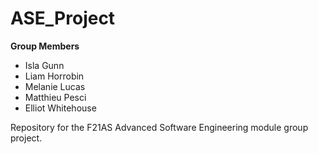 # ASE_Project

<b>Group Members</b>
<ul>
  <li>Isla Gunn</li>
  <li>Liam Horrobin</li>
  <li>Melanie Lucas</li>
  <li>Matthieu Pesci</li> 
  <li>Elliot Whitehouse</li>
</ul>

Repository for the F21AS Advanced Software Engineering module group project.
